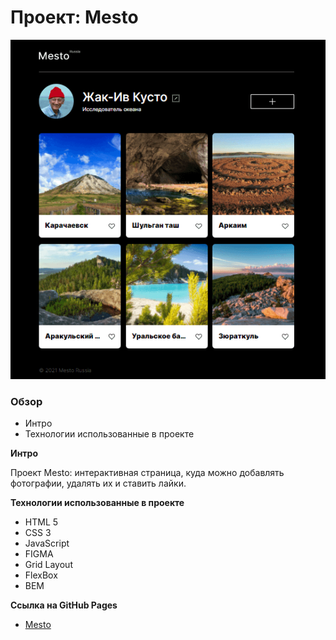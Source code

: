 # Проект: Mesto

![image](readme_preview.png)

### Обзор
* Интро
* Технологии использованные в проекте

**Интро**

Проект Mesto: интерактивная страница, куда можно добавлять фотографии, удалять их и ставить лайки.

**Технологии использованные в проекте**
* HTML 5
* CSS 3
* JavaScript
* FIGMA
* Grid Layout
* FlexBox
* BEM

**Ссылка на GitHub Pages**

* [Mesto](https://eldrabdr.github.io/mesto/)

